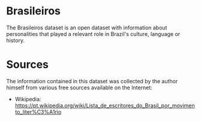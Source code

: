 Brasileiros
===========

The Brasileiros dataset is an open dataset with information about personalities that played a relevant role in Brazil's culture, language or history.

Sources
=======

The information contained in this dataset was collected by the author himself from various free sources available on the Internet:

  * Wikipedia: https://pt.wikipedia.org/wiki/Lista_de_escritores_do_Brasil_por_movimento_liter%C3%A1rio
